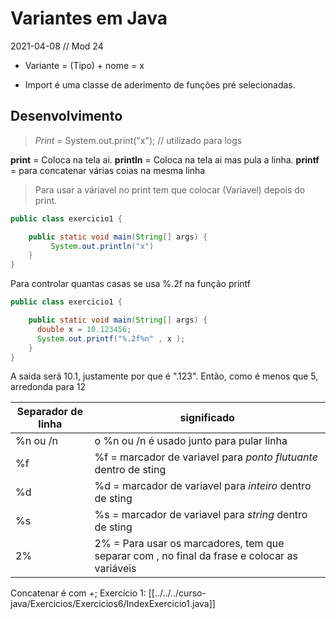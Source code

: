 # Variantes em Java
2021-04-08 // Mod 24

* Variante = (Tipo) + nome = x

* Import é uma classe de aderimento de funções pré 
selecionadas.

## Desenvolvimento

> *Print* =  System.out.print("x"); // utilizado para logs

**print** = Coloca na tela ai.
**println** = Coloca na tela ai mas pula a linha.
**printf** = para concatenar várias coias na mesma linha

> Para usar a váriavel no print tem que colocar (Variavel) depois do print.

~~~java
public class exercicio1 {

	public static void main(String[] args) {
		 System.out.println("x")
	}
}
~~~

Para controlar quantas casas se usa %.2f na função printf

~~~java
public class exercicio1 {

	public static void main(String[] args) {
	  double x = 10.123456;
	  System.out.printf("%.2f%n" , x );
	}
}
~~~

A saida será 10.1, justamente por que é ".123". Então, como é menos que 5, arredonda para 12

| Separador de linha | significado                                                      |
| ------------------ | ---------------------------------------------------------------- |
| %n ou /n           | o %n ou /n é usado junto para pular linha                        |
| %f                 | %f = marcador de variavel para *ponto flutuante* dentro de sting |
| %d                 | %d = marcador de variavel para *inteiro* dentro de sting         |
| %s                 | %s  = marcador de variavel para *string* dentro de sting         |
| 2%                 | 2% = Para usar os marcadores, tem que separar com , no final da frase e colocar as variáveis                                                                 |


Concatenar é com +;
Exercício 1: [[../../../curso-java/Exercicios/Exercicios6/IndexExercicio1.java]]

